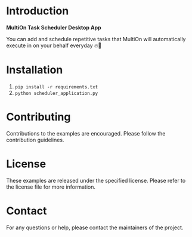 # Introduction
**MultiOn Task Scheduler Desktop App**

You can add and schedule repetitive tasks that MultiOn will automatically execute in on your behalf everyday 🔥🚀

# Installation
1. `pip install -r requirements.txt`
2. `python scheduler_application.py`

# Contributing
Contributions to the examples are encouraged. Please follow the contribution guidelines.

# License
These examples are released under the specified license. Please refer to the license file for more information.

# Contact
For any questions or help, please contact the maintainers of the project.
